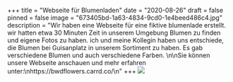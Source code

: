 +++
title = "Webseite für Blumenladen"
date = "2020-08-26"
draft = false
pinned = false
image = "673405bd-1a63-4834-9cd0-1e4beed486c4.jpg"
description = "Wir haben eine Webseite für eine fiktive blumenlade erstellt. wir hatten etwa 30 Minuten Zeit in unserem Umgebung Blumen zu finden und eigene Fotos zu haben. ich und meine Kollegin haben uns entschiede, die Blumen bei Guisanplatz in unserem Sortiment zu haben. Es gab verschiedene Blumen und auch verschiedene Farben. \n\nSie können unsere Webseite anschauen und mehr erfahren unter:\nhttps://bwdflowers.carrd.co/\n"
+++
![](673405bd-1a63-4834-9cd0-1e4beed486c4.jpg)